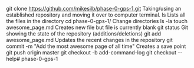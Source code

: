 git clone https://github.com/mikesilb/phase-0-gps-1.git   Taking/using an established repository and moving it over to computer terminal.
ls    Lists all the files in the directory
cd phase-0-gps-1/  Change directories
ls -la
touch awesome_page.md  Creates new file but file is currently blank
git status  Git showing the state of the repository (additions/deletions)
git add awesome_page.md  Updates the recent changes in the repository 
git commit -m "Add the most awesome page of all time"  Creates a save point
git push origin master 
git checkout -b add-command-log
git checkout --help# phase-0-gps-1